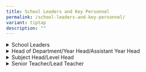 ```yaml
---
title: School Leaders and Key Personnel
permalink: /school-leaders-and-key-personnel/
variant: tiptap
description: ""
---
```

<div data-type="detailGroup" class="isomer-accordion isomer-accordion-white">
<details class="isomer-details">
<summary>School Leaders</summary>
<div data-type="detailsContent" class="isomer-details-content">
<table style="minWidth: 75px">
<colgroup>
<col>
<col>
<col>
</colgroup>
<tbody>
<tr>
<th rowspan="1" colspan="3">
<p>Principal</p>
</th>
</tr>
<tr>
<td rowspan="1" colspan="3">
<p>Mr Yee Yew Loong</p>
</td>
</tr>
<tr>
<td rowspan="1" colspan="1">
<p>Email</p>
</td>
<td rowspan="1" colspan="2">
<p><a href="mailto:Yee_Yew_Loong@moe.edu.sg" rel="noopener noreferrer nofollow" target="_blank">Yee_Yew_Loong@moe.edu.sg</a>
</p>
</td>
</tr>
<tr>
<td rowspan="1" colspan="3">
<p><strong>Vice-Principal</strong>
</p>
</td>
</tr>
<tr>
<td rowspan="1" colspan="3">
<p>Mr Lau Yean Hui</p>
</td>
</tr>
<tr>
<td rowspan="1" colspan="1">
<p>Email</p>
</td>
<td rowspan="1" colspan="2">
<p><a href="mailto:lau_yean_hui@moe.edu.sg" rel="noopener noreferrer nofollow" target="_blank">lau_yean_hui@moe.edu.sg</a>
</p>
</td>
</tr>
<tr>
<td rowspan="1" colspan="3">
<p><strong>Vice-Principal (Administration)</strong>
</p>
</td>
</tr>
<tr>
<td rowspan="1" colspan="3">
<p>Mr A. Kumara Pathy</p>
</td>
</tr>
<tr>
<td rowspan="1" colspan="1">
<p>Email</p>
</td>
<td rowspan="1" colspan="2">
<p><a href="mailto:A_Kumara_Pathy@moe.edu.sg" rel="noopener noreferrer nofollow" target="_blank">A_Kumara_Pathy@moe.edu.sg</a>
</p>
</td>
</tr>
</tbody>
</table>
</div>
</details>
<details class="isomer-details">
<summary>Head of Department/Year Head/Assistant Year Head</summary>
<div data-type="detailsContent" class="isomer-details-content">
<p></p>
<table style="minWidth: 75px">
<colgroup>
<col>
<col>
<col>
</colgroup>
<tbody>
<tr>
<th rowspan="1" colspan="3">
<p>Head of Department, English Language</p>
</th>
</tr>
<tr>
<td rowspan="1" colspan="3">
<p>Mrs Farhain Bustami Aidil</p>
</td>
</tr>
<tr>
<td rowspan="1" colspan="1">
<p>Email</p>
</td>
<td rowspan="1" colspan="2">
<p><a href="mailto:farhain_ahmad_bustami@moe.edu.sg" rel="noopener noreferrer nofollow" target="_blank">farhain_ahmad_bustami@moe.edu.sg</a>
</p>
</td>
</tr>
<tr>
<td rowspan="1" colspan="3">
<p><strong>Head of Department, Mathematics</strong>
</p>
</td>
</tr>
<tr>
<td rowspan="1" colspan="3">
<p>Mdm Angeline Lim Wee Keng</p>
</td>
</tr>
<tr>
<td rowspan="1" colspan="1">
<p>Email</p>
</td>
<td rowspan="1" colspan="2">
<p><a href="mailto:lim_wee_keng@moe.edu.sg" rel="noopener noreferrer nofollow" target="_blank">lim_wee_keng@moe.edu.sg</a>
</p>
</td>
</tr>
<tr>
<td rowspan="1" colspan="3">
<p><strong>Head of Department, Science</strong>
</p>
</td>
</tr>
<tr>
<td rowspan="1" colspan="3">
<p>Mrs Kumar (Ms Anusuya Haridas)</p>
</td>
</tr>
<tr>
<td rowspan="1" colspan="1">
<p>Email</p>
</td>
<td rowspan="1" colspan="2">
<p><a href="mailto:anusuya_haridas@moe.edu.sg" rel="noopener noreferrer nofollow" target="_blank">anusuya_haridas@moe.edu.sg</a>
</p>
</td>
</tr>
<tr>
<td rowspan="1" colspan="3">
<p><strong>Head of Department, CCE</strong>
</p>
</td>
</tr>
<tr>
<td rowspan="1" colspan="3">
<p>Mr Soo Kiang Hong Dylan</p>
</td>
</tr>
<tr>
<td rowspan="1" colspan="1">
<p>Email</p>
</td>
<td rowspan="1" colspan="2">
<p><a href="mailto:soo_kiang_hong@moe.edu.sg" rel="noopener noreferrer nofollow" target="_blank">soo_kiang_hong@moe.edu.sg</a>
</p>
</td>
</tr>
<tr>
<td rowspan="1" colspan="3">
<p><strong>Head of Department, Mother Tongue Languages</strong>
</p>
</td>
</tr>
<tr>
<td rowspan="1" colspan="3">
<p>Ms Lai Mei San Jessica</p>
</td>
</tr>
<tr>
<td rowspan="1" colspan="1">
<p>Email</p>
</td>
<td rowspan="1" colspan="2">
<p><a href="mailto:lai_mei_san@moe.edu.sg" rel="noopener noreferrer nofollow" target="_blank">lai_mei_san@moe.edu.sg</a>
</p>
</td>
</tr>
<tr>
<td rowspan="1" colspan="3">
<p><strong>Head of Department, Aesthetics</strong>
</p>
</td>
</tr>
<tr>
<td rowspan="1" colspan="3">
<p>Mrs Sandra Kwan</p>
</td>
</tr>
<tr>
<td rowspan="1" colspan="1">
<p>Email</p>
</td>
<td rowspan="1" colspan="2">
<p><a href="mailto:yuen_kar_yun_sandra@moe.edu.sg" rel="noopener noreferrer nofollow" target="_blank">yuen_kar_yun_sandra@moe.edu.sg</a>
</p>
</td>
</tr>
<tr>
<td rowspan="1" colspan="3">
<p><strong>Head of Department, Physical Education</strong>
</p>
</td>
</tr>
<tr>
<td rowspan="1" colspan="3">
<p>Mr Lee Wei Ching Tommy</p>
</td>
</tr>
<tr>
<td rowspan="1" colspan="1">
<p>Email</p>
</td>
<td rowspan="1" colspan="2">
<p><a href="mailto:lee_wei_ching@moe.edu.sg" rel="noopener noreferrer nofollow" target="_blank">lee_wei_ching@moe.edu.sg</a>
</p>
</td>
</tr>
<tr>
<td rowspan="1" colspan="3">
<p><strong>School Staff Developer</strong>
</p>
</td>
</tr>
<tr>
<td rowspan="1" colspan="3">
<p>Ms Francisca Nair</p>
</td>
</tr>
<tr>
<td rowspan="1" colspan="1">
<p>Email</p>
</td>
<td rowspan="1" colspan="2">
<p><a href="mailto:francisca_nair@moe.edu.sg" rel="noopener noreferrer nofollow" target="_blank">francisca_nair@moe.edu.sg</a>
</p>
</td>
</tr>
<tr>
<td rowspan="1" colspan="3">
<p><strong>Year Head, Lower Primary</strong>
</p>
</td>
</tr>
<tr>
<td rowspan="1" colspan="3">
<p>Ms Ong Wei Wei</p>
</td>
</tr>
<tr>
<td rowspan="1" colspan="1">
<p>Email</p>
</td>
<td rowspan="1" colspan="2">
<p><a href="mailto:ong_wei_wei@moe.edu.sg" rel="noopener noreferrer nofollow" target="_blank">ong_wei_wei@moe.edu.sg</a>
</p>
</td>
</tr>
<tr>
<td rowspan="1" colspan="3">
<p><strong>Year Head, Middle Primary</strong>
</p>
</td>
</tr>
<tr>
<td rowspan="1" colspan="3">
<p>Mr Mohamed Khairil Bin Mohamed Jamil</p>
</td>
</tr>
<tr>
<td rowspan="1" colspan="1">
<p>Email</p>
</td>
<td rowspan="1" colspan="2">
<p><a href="mailto:mohamed_khairil_mohamed_jamil@moe.edu.sg" rel="noopener noreferrer nofollow" target="_blank">mohamed_khairil_mohamed_jamil@moe.edu.sg</a>
</p>
</td>
</tr>
<tr>
<td rowspan="1" colspan="3">
<p><strong>Year Head, Upper Primary</strong>
</p>
</td>
</tr>
<tr>
<td rowspan="1" colspan="3">
<p>Mr Tok Kiat Siong</p>
</td>
</tr>
<tr>
<td rowspan="1" colspan="1">
<p>Email</p>
</td>
<td rowspan="1" colspan="2">
<p><a href="mailto:tok_kiat_siong@moe.edu.sg" rel="noopener noreferrer nofollow" target="_blank">tok_kiat_siong@moe.edu.sg</a>
</p>
</td>
</tr>
<tr>
<td rowspan="1" colspan="3">
<p><strong>Assistant Year Head, P4</strong>
</p>
</td>
</tr>
<tr>
<td rowspan="1" colspan="3">
<p>Mr Shin Ern Paul</p>
</td>
</tr>
<tr>
<td rowspan="1" colspan="1">
<p>Email</p>
</td>
<td rowspan="1" colspan="2">
<p><a href="mailto:shin_ern_paul@moe.edu.sg" rel="noopener noreferrer nofollow" target="_blank">shin_ern_paul@moe.edu.sg</a>
</p>
</td>
</tr>
<tr>
<td rowspan="1" colspan="3">
<p><strong>Assistant Year Head, P6</strong>
</p>
</td>
</tr>
<tr>
<td rowspan="1" colspan="3">
<p>Mdm Rosemardiana Binte Shamsudin</p>
</td>
</tr>
<tr>
<td rowspan="1" colspan="1">
<p>Email</p>
</td>
<td rowspan="1" colspan="2">
<p><a href="mailto:rosemardiana_shamsudin@moe.edu.sg" rel="noopener noreferrer nofollow" target="_blank">rosemardiana_shamsudin@moe.edu.sg</a>
</p>
</td>
</tr>
</tbody>
</table>
</div>
</details>
<details class="isomer-details">
<summary>Subject Head/Level Head</summary>
<div data-type="detailsContent" class="isomer-details-content">
<table style="minWidth: 75px">
<colgroup>
<col>
<col>
<col>
</colgroup>
<tbody>
<tr>
<th rowspan="1" colspan="3">
<p>Level Head, English Language (Covering Ed-Tech)</p>
</th>
</tr>
<tr>
<td rowspan="1" colspan="3">
<p>Ms Farah Binte Azman</p>
</td>
</tr>
<tr>
<td rowspan="1" colspan="1">
<p>Email</p>
</td>
<td rowspan="1" colspan="2">
<p><a href="mailto:farah_azman@moe.edu.sg" rel="noopener noreferrer nofollow" target="_blank">farah_azman@moe.edu.sg</a>
</p>
</td>
</tr>
<tr>
<td rowspan="1" colspan="3">
<p><strong>Level Head, Mathematics</strong>
</p>
</td>
</tr>
<tr>
<td rowspan="1" colspan="3">
<p>Mrs Sim-Lee Xing Yu Angela</p>
</td>
</tr>
<tr>
<td rowspan="1" colspan="1">
<p>Email</p>
</td>
<td rowspan="1" colspan="2">
<p><a href="mailto:lee_xing_yu@moe.edu.sg" rel="noopener noreferrer nofollow" target="_blank">lee_xing_yu@moe.edu.sg</a>
</p>
</td>
</tr>
<tr>
<td rowspan="1" colspan="3">
<p><strong>Level Head, Science</strong>
</p>
</td>
</tr>
<tr>
<td rowspan="1" colspan="3">
<p>Mr Saravanan S/O Ramakrishnan</p>
</td>
</tr>
<tr>
<td rowspan="1" colspan="1">
<p>Email</p>
</td>
<td rowspan="1" colspan="2">
<p><a href="mailto:saravanan_ramakrishanan@moe.edu.sg" rel="noopener noreferrer nofollow" target="_blank">saravanan_ramakrishanan@moe.edu.sg</a>
</p>
</td>
</tr>
<tr>
<td rowspan="1" colspan="3">
<p><strong>Subject Head, Student Well Being</strong>
</p>
</td>
</tr>
<tr>
<td rowspan="1" colspan="3">
<p>Mdm Juliana Binte Mohamed Ayob</p>
</td>
</tr>
<tr>
<td rowspan="1" colspan="1">
<p>Email</p>
</td>
<td rowspan="1" colspan="2">
<p><a href="mailto:juliana_mohamed_ayob@moe.edu.sg" rel="noopener noreferrer nofollow" target="_blank">juliana_mohamed_ayob@moe.edu.sg</a>
</p>
</td>
</tr>
<tr>
<td rowspan="1" colspan="3">
<p><strong>Subject Head, National Education and Social Studies</strong>
</p>
</td>
</tr>
<tr>
<td rowspan="1" colspan="3">
<p>Mdm Chan Fong Mei Susyna</p>
</td>
</tr>
<tr>
<td rowspan="1" colspan="1">
<p>Email</p>
</td>
<td rowspan="1" colspan="2">
<p><a href="mailto:chan_fong_mei_susyna@moe.edu.sg" rel="noopener noreferrer nofollow" target="_blank">chan_fong_mei_susyna@moe.edu.sg</a>
</p>
</td>
</tr>
<tr>
<td rowspan="1" colspan="3">
<p><strong>Subject Head, Co-Curricular Activities</strong>
</p>
</td>
</tr>
<tr>
<td rowspan="1" colspan="3">
<p>Mr Ng Chun Fung</p>
</td>
</tr>
<tr>
<td rowspan="1" colspan="1">
<p>Email</p>
</td>
<td rowspan="1" colspan="2">
<p><a href="mailto:ng_chun_fung@moe.edu.sg" rel="noopener noreferrer nofollow" target="_blank">ng_chun_fung@moe.edu.sg</a>
</p>
</td>
</tr>
<tr>
<td rowspan="1" colspan="3">
<p><strong>Subject Head, Malay Language</strong>
</p>
</td>
</tr>
<tr>
<td rowspan="1" colspan="3">
<p>Mdm Rafeah Bte Ali</p>
</td>
</tr>
<tr>
<td rowspan="1" colspan="1">
<p>Email</p>
</td>
<td rowspan="1" colspan="2">
<p><a href="mailto:rafeah_ali@moe.edu.sg" rel="noopener noreferrer nofollow" target="_blank">rafeah_ali@moe.edu.sg</a>
</p>
</td>
</tr>
</tbody>
</table>
</div>
</details>
<details class="isomer-details">
<summary>Senior Teacher/Lead Teacher</summary>
<div data-type="detailsContent" class="isomer-details-content">
<table style="minWidth: 75px">
<colgroup>
<col>
<col>
<col>
</colgroup>
<tbody>
<tr>
<th rowspan="1" colspan="3">
<p>Lead Teacher, LN (Educational Support)</p>
</th>
</tr>
<tr>
<td rowspan="1" colspan="3">
<p>Mr Lai Kuan Hoe Leslie</p>
</td>
</tr>
<tr>
<td rowspan="1" colspan="1">
<p>Email</p>
</td>
<td rowspan="1" colspan="2">
<p><a href="mailto:lai_kuan_hoe@moe.edu.sg" rel="noopener noreferrer nofollow" target="_blank">lai_kuan_hoe@moe.edu.sg</a>
</p>
</td>
</tr>
<tr>
<td rowspan="1" colspan="3">
<p><strong>Lead Teacher, Mathematics</strong>
</p>
</td>
</tr>
<tr>
<td rowspan="1" colspan="3">
<p>Mr Allan Tok Wei Ching</p>
</td>
</tr>
<tr>
<td rowspan="1" colspan="1">
<p>Email</p>
</td>
<td rowspan="1" colspan="2">
<p><a href="mailto:tok_wei_cheng_allan@moe.edu.sg" rel="noopener noreferrer nofollow" target="_blank">tok_wei_cheng_allan@moe.edu.sg</a>
</p>
</td>
</tr>
<tr>
<td rowspan="1" colspan="3">
<p><strong>Senior Teacher, Physical Education</strong>
</p>
</td>
</tr>
<tr>
<td rowspan="1" colspan="3">
<p>Mdm Chua Sophia</p>
</td>
</tr>
<tr>
<td rowspan="1" colspan="1">
<p>Email</p>
</td>
<td rowspan="1" colspan="2">
<p><a href="mailto:chua_sophia@moe.edu.sg" rel="noopener noreferrer nofollow" target="_blank">chua_sophia@moe.edu.sg</a>
</p>
</td>
</tr>
<tr>
<td rowspan="1" colspan="3">
<p><strong>Senior Teacher, Malay Language</strong>
</p>
</td>
</tr>
<tr>
<td rowspan="1" colspan="3">
<p>Mdm Noor Ratnawati Binte Osman</p>
</td>
</tr>
<tr>
<td rowspan="1" colspan="1">
<p>Email</p>
</td>
<td rowspan="1" colspan="2">
<p><a href="mailto:noor_ratnawati_osman@moe.edu.sg" rel="noopener noreferrer nofollow" target="_blank">noor_ratnawati_osman@moe.edu.sg</a>
</p>
</td>
</tr>
<tr>
<td rowspan="1" colspan="3">
<p><strong>Senior Teacher, English Language</strong>
</p>
</td>
</tr>
<tr>
<td rowspan="1" colspan="3">
<p>Mrs Shanwaz Iqbal</p>
</td>
</tr>
<tr>
<td rowspan="1" colspan="1">
<p>Email</p>
</td>
<td rowspan="1" colspan="2">
<p><a href="mailto:Shanwaz_Iqbal@moe.edu.sg" rel="noopener noreferrer nofollow" target="_blank">Shanwaz_Iqbal@moe.edu.sg</a>
</p>
</td>
</tr>
<tr>
<td rowspan="1" colspan="3">
<p><strong>Senior Teacher, Chinese Language</strong>
</p>
</td>
</tr>
<tr>
<td rowspan="1" colspan="3">
<p>Mr Lim Chain Koon</p>
</td>
</tr>
<tr>
<td rowspan="1" colspan="1">
<p>Email</p>
</td>
<td rowspan="1" colspan="2">
<p><a href="mailto:lim_chain_koon@moe.edu.sg" rel="noopener noreferrer nofollow" target="_blank">lim_chain_koon@moe.edu.sg</a>
</p>
</td>
</tr>
<tr>
<td rowspan="1" colspan="3">
<p><strong>Senior Teacher, Science</strong>
</p>
</td>
</tr>
<tr>
<td rowspan="1" colspan="3">
<p>Mdm Zahra Binte Ahmad</p>
</td>
</tr>
<tr>
<td rowspan="1" colspan="1">
<p>Email</p>
</td>
<td rowspan="1" colspan="2">
<p><a href="mailto:Zahra_Ahmad@moe.edu.sg" rel="noopener noreferrer nofollow" target="_blank">Zahra_Ahmad@moe.edu.sg</a>
</p>
</td>
</tr>
</tbody>
</table>
</div>
</details>
</div>
<p></p>